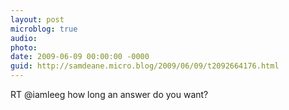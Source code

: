 ```yaml
---
layout: post
microblog: true
audio: 
photo: 
date: 2009-06-09 00:00:00 -0000
guid: http://samdeane.micro.blog/2009/06/09/t2092664176.html
---
```

RT @iamleeg how long an answer do you want?
